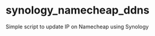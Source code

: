 synology_namecheap_ddns
=======================

Simple script to update IP on Namecheap using Synology
